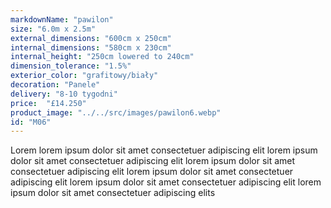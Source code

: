 ```yaml
---
markdownName: "pawilon"
size: "6.0m x 2.5m"
external_dimensions: "600cm x 250cm"
internal_dimensions: "580cm x 230cm"
internal_height: "250cm lowered to 240cm"
dimension_tolerance: "1.5%"
exterior_color: "grafitowy/biały"
decoration: "Panele"
delivery: "8-10 tygodni"
price:  "£14.250"
product_image: "../../src/images/pawilon6.webp"
id: "M06"
---
```

Lorem lorem ipsum dolor sit amet consectetuer adipiscing elit
lorem ipsum dolor sit amet consectetuer adipiscing elit
lorem ipsum dolor sit amet consectetuer adipiscing elit
lorem ipsum dolor sit amet consectetuer adipiscing elit
lorem ipsum dolor sit amet consectetuer adipiscing elit
lorem ipsum dolor sit amet consectetuer adipiscing elits